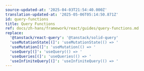 ```yaml
---
source-updated-at: '2025-04-03T21:54:40.000Z'
translation-updated-at: '2025-05-06T05:14:50.871Z'
id: query-functions
title: Query Functions
ref: docs/zh-hans/framework/react/guides/query-functions.md
replace:
  '@tanstack/react-query': '@tanstack/solid-query'
  'useMutationState[(]': 'useMutationState(() => '
  'useMutation[(]': 'useMutation(() => '
  'useQuery[(]': 'useQuery(() => '
  'useQueries[(]': 'useQueries(() => '
  'useInfiniteQuery[(]': 'useInfiniteQuery(() => '
---
```

